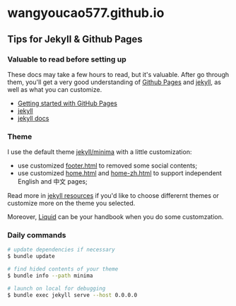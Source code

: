 # wangyoucao577.github.io 

## Tips for Jekyll & Github Pages

### Valuable to read before setting up 
These docs may take a few hours to read, but it's valuable. After go through them, you'll get a very good understanding of [Github Pages](https://pages.github.com/) and [jekyll](https://jekyllrb.com/), as well as what you can customize.    

- [Getting started with GitHub Pages](https://docs.github.com/en/github/working-with-github-pages/getting-started-with-github-pages)
- [jekyll](https://jekyllrb.com/)
- [jekyll docs](https://jekyllrb.com/docs/)

### Theme 
I use the default theme [jekyll/minima](https://github.com/jekyll/minima) with a little customization:
- use customized [footer.html](./_includes/footer.html) to removed some social contents;    
- use customized [home.html](./_layouts/home.html) and [home-zh.html](./_layouts/home-zh.html) to support independent English and 中文 pages;    

Read more in [jekyll resources](https://jekyllrb.com/resources/) if you'd like to choose differernt themes or customize more on the theme you selected.    

Moreover, [Liquid](https://shopify.github.io/liquid/) can be your handbook when you do some customzation.     

### Daily commands 

```bash
# update dependencies if necessary
$ bundle update

# find hided contents of your theme
$ bundle info --path minima

# launch on local for debugging
$ bundle exec jekyll serve --host 0.0.0.0
```